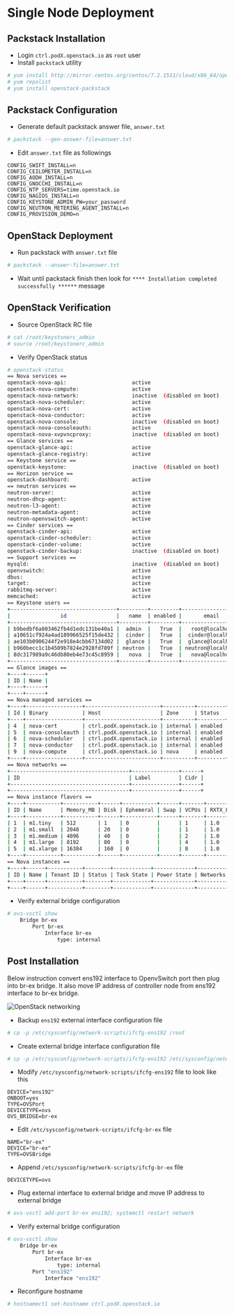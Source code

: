 # Single Node Deployment
## Packstack Installation
* Login `ctrl.podX.openstack.io` as `root` user
* Install `packstack` utility
```bash
# yum install http://mirror.centos.org/centos/7.2.1511/cloud/x86_64/openstack-mitaka/centos-release-openstack-mitaka-1-3.el7.noarch.rpm
# yum repolist
# yum install openstack-packstack
```

## Packstack Configuration
* Generate default packstack answer file, `answer.txt`
```bash
# packstack --gen-answer-file=answer.txt
```
* Edit `answer.txt` file as followings
```
CONFIG_SWIFT_INSTALL=n
CONFIG_CEILOMETER_INSTALL=n
CONFIG_AODH_INSTALL=n
CONFIG_GNOCCHI_INSTALL=n
CONFIG_NTP_SERVERS=time.openstack.io
CONFIG_NAGIOS_INSTALL=n
CONFIG_KEYSTONE_ADMIN_PW=your_password
CONFIG_NEUTRON_METERING_AGENT_INSTALL=n
CONFIG_PROVISION_DEMO=n
```

## OpenStack Deployment
* Run packstack with `answer.txt` file
```bash
# packstack --answer-file=answer.txt
```
* Wait until packstack finish then look for `**** Installation completed successfully ******` message

## OpenStack Verification
* Source OpenStack RC file
```bash
# cat /root/keystonerc_admin
# source /root/keystonerc_admin
```
* Verify OpenStack status
```bash
# openstack-status
== Nova services ==
openstack-nova-api:                     active
openstack-nova-compute:                 active
openstack-nova-network:                 inactive  (disabled on boot)
openstack-nova-scheduler:               active
openstack-nova-cert:                    active
openstack-nova-conductor:               active
openstack-nova-console:                 inactive  (disabled on boot)
openstack-nova-consoleauth:             active
openstack-nova-xvpvncproxy:             inactive  (disabled on boot)
== Glance services ==
openstack-glance-api:                   active
openstack-glance-registry:              active
== Keystone service ==
openstack-keystone:                     inactive  (disabled on boot)
== Horizon service ==
openstack-dashboard:                    active
== neutron services ==
neutron-server:                         active
neutron-dhcp-agent:                     active
neutron-l3-agent:                       active
neutron-metadata-agent:                 active
neutron-openvswitch-agent:              active
== Cinder services ==
openstack-cinder-api:                   active
openstack-cinder-scheduler:             active
openstack-cinder-volume:                active
openstack-cinder-backup:                inactive  (disabled on boot)
== Support services ==
mysqld:                                 inactive  (disabled on boot)
openvswitch:                            active
dbus:                                   active
target:                                 active
rabbitmq-server:                        active
memcached:                              active
== Keystone users ==
+----------------------------------+---------+---------+-------------------+
|                id                |   name  | enabled |       email       |
+----------------------------------+---------+---------+-------------------+
| b9bedbf6a803462fb4d1edc131be40a1 |  admin  |   True  |   root@localhost  |
| a10651cf924a4ad189966525f15de432 |  cinder |   True  |  cinder@localhost |
| ae103b0906244f2e918e4cbb67134d02 |  glance |   True  |  glance@localhost |
| b960becc1c1b4509b7824e2928fd789f | neutron |   True  | neutron@localhost |
| 8dc317989a9c46db80eb4e73c45c8959 |   nova  |   True  |   nova@localhost  |
+----------------------------------+---------+---------+-------------------+
== Glance images ==
+----+------+
| ID | Name |
+----+------+
+----+------+
== Nova managed services ==
+----+------------------+------------------------+----------+---------+-------+----------------------------+-----------------+
| Id | Binary           | Host                   | Zone     | Status  | State | Updated_at                 | Disabled Reason |
+----+------------------+------------------------+----------+---------+-------+----------------------------+-----------------+
| 4  | nova-cert        | ctrl.podX.openstack.io | internal | enabled | up    | 2016-05-11T09:41:34.000000 | -               |
| 5  | nova-consoleauth | ctrl.podX.openstack.io | internal | enabled | up    | 2016-05-11T09:41:28.000000 | -               |
| 6  | nova-scheduler   | ctrl.podX.openstack.io | internal | enabled | up    | 2016-05-11T09:41:32.000000 | -               |
| 7  | nova-conductor   | ctrl.podX.openstack.io | internal | enabled | up    | 2016-05-11T09:41:36.000000 | -               |
| 9  | nova-compute     | ctrl.podX.openstack.io | nova     | enabled | up    | 2016-05-11T09:41:31.000000 | -               |
+----+------------------+------------------------+----------+---------+-------+----------------------------+-----------------+
== Nova networks ==
+--------------------------------------+---------------+------+
| ID                                   | Label         | Cidr |
+--------------------------------------+---------------+------+
+--------------------------------------+---------------+------+
== Nova instance flavors ==
+----+-----------+-----------+------+-----------+------+-------+-------------+-----------+
| ID | Name      | Memory_MB | Disk | Ephemeral | Swap | VCPUs | RXTX_Factor | Is_Public |
+----+-----------+-----------+------+-----------+------+-------+-------------+-----------+
| 1  | m1.tiny   | 512       | 1    | 0         |      | 1     | 1.0         | True      |
| 2  | m1.small  | 2048      | 20   | 0         |      | 1     | 1.0         | True      |
| 3  | m1.medium | 4096      | 40   | 0         |      | 2     | 1.0         | True      |
| 4  | m1.large  | 8192      | 80   | 0         |      | 4     | 1.0         | True      |
| 5  | m1.xlarge | 16384     | 160  | 0         |      | 8     | 1.0         | True      |
+----+-----------+-----------+------+-----------+------+-------+-------------+-----------+
== Nova instances ==
+----+------+-----------+--------+------------+-------------+----------+
| ID | Name | Tenant ID | Status | Task State | Power State | Networks |
+----+------+-----------+--------+------------+-------------+----------+
+----+------+-----------+--------+------------+-------------+----------+
```
* Verify external bridge configuration
```bash
# ovs-vsctl show
    Bridge br-ex
        Port br-ex
            Interface br-ex
                type: internal
```

## Post Installation

Below instruction convert ens192 interface to OpenvSwitch port then plug into br-ex bridge. It also move IP address of controller node from ens192 interface to br-ex bridge.

![OpenStack networking](https://access.redhat.com/webassets/avalon/d/Red_Hat_Enterprise_Linux_OpenStack_Platform-7-Networking_Guide-en-US/images/vlan-provider.jpg)

* Backup `ens192` external interface configuration file
```bash
# cp -p /etc/sysconfig/network-scripts/ifcfg-ens192 /root
```
* Create external bridge interface configuration file
```bash
# cp -p /etc/sysconfig/network-scripts/ifcfg-ens192 /etc/sysconfig/network-scripts/ifcfg-br-ex
```
* Modify `/etc/sysconfig/network-scripts/ifcfg-ens192` file to look like this
```
DEVICE="ens192"
ONBOOT=yes
TYPE=OVSPort
DEVICETYPE=ovs
OVS_BRIDGE=br-ex
```
* Edit `/etc/sysconfig/network-scripts/ifcfg-br-ex` file
```
NAME="br-ex"
DEVICE="br-ex"
TYPE=OVSBridge
```
* Append `/etc/sysconfig/network-scripts/ifcfg-br-ex` file
```
DEVICETYPE=ovs
```
* Plug external interface to external bridge and move IP address to external bridge
```bash
# ovs-vsctl add-port br-ex ens192; systemctl restart network
```
* Verify external bridge configuration
```bash
# ovs-vsctl show
    Bridge br-ex
        Port br-ex
            Interface br-ex
                type: internal
        Port "ens192"
            Interface "ens192"
```
* Reconfigure hostname
```bash
# hostnamectl set-hostname ctrl.podX.openstack.io
```

